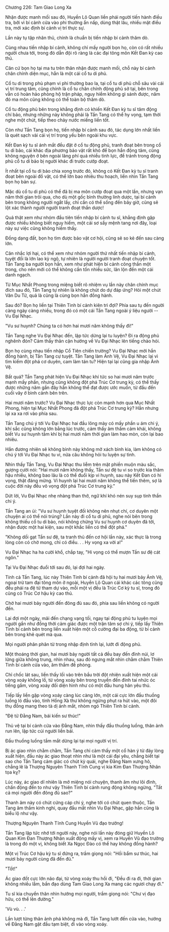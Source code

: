 




Chương 226: Tam Giao Long Xa


Nhận được manh mối sau đó, Huyền Lô Quan liền phái người tiến hành điều tra, bởi vì bí cảnh cửa vào phi thường ẩn nấp, dùng thật lâu, nhiều mặt điều tra, mới xác định bí cảnh vị trí thực sự.

Lần này tụ tập nhân thủ, chính là chuẩn bị tiến nhập bí cảnh thăm dò.

Cùng nhau tiến nhập bí cảnh, không chỉ mấy người bọn họ, còn có rất nhiều người chưa tới, trong đó dẫn đội rõ ràng là các đại tông môn Kết Đan kỳ cao thủ.

Căn cứ bọn họ tại ma tu trên thân nhận được manh mối, chỗ này bí cảnh chân chính diện mục, hẳn là một cái cổ tu di phủ.

Cổ tu di trong phủ phạm vi phi thường bao la, tại cổ tu di phủ chỗ sâu vài cái vị trí trung tâm, cũng chính là cổ tu chân chính động phủ sở tại, bên trong vẫn có hoàn hảo phòng hộ trận pháp, nguy hiểm không gì sánh được, năm đó ma môn cũng không có thể toàn bộ thăm dò.

Cổ tu động phủ bên trong khẳng định có khiến Kết Đan kỳ tu sĩ tâm động chí bảo, nhưng những này không phải là Tần Tang có thể hy vọng, tạm thời nghe một chút, tiếp theo chảy nước miếng liền tốt.

Còn như Tần Tang bọn họ, tiến nhập bí cảnh sau đó, tác dụng lớn nhất liền là quét sạch vài cái vị trí trọng yếu bên ngoài khu vực.

Kết Đan kỳ tu sĩ ánh mắt đều đặt ở cổ tu động phủ, tranh đoạt bên trong cổ tu di bảo, cái khác địa phương bảo vật rất khó để bọn hắn động tâm, cũng không nguyện ở bên ngoài lãng phí quá nhiều tinh lực, để tránh trong động phủ cổ tu di bảo bị người khác đi trước cướp đoạt.

Ít nhất tại cổ tu di bảo chia xong trước đó, không có Kết Đan kỳ tu sĩ tranh đoạt bên ngoài đồ vật, có thể lớn bao nhiêu thu hoạch, liền nhìn Tần Tang bọn họ bản sự.

Mặc dù cổ tu di phủ có thể đã bị ma môn cướp đoạt qua một lần, nhưng vạn năm thời gian trôi qua, cho dù một gốc bình thường linh dược, tại bí cảnh bên trong không người ngắt lấy, chỉ cần có thể sống đến bây giờ, cũng sẽ lột xác thành người người tranh đoạt thần dược!

Quả thật xem như nhóm đầu tiên tiến nhập bí cảnh tu sĩ, khẳng định gặp được nhiều không biết nguy hiểm, một cái sơ sẩy mệnh tang nơi đây, loại này sự việc cũng không hiếm thấy.

Đồng dạng đất, bọn họ tìm được bảo vật cơ hội, cũng sẽ so kẻ đến sau càng lớn.

Cân nhắc lợi hại, có thể xem như nhóm người thứ nhất tiến nhập bí cảnh, tuyệt đối là lớn lao kỳ ngộ, tự nhiên là người người tranh đoạt chuyện tốt. Tần Tang ba người bọn hắn, xem như phát hiện bí cảnh công thần một trong, cho nên mới có thể không cần tốn nhiều sức, lăn lộn đến một cái danh ngạch.

Từ Mục Nhất Phong trong miệng biết rõ nhiệm vụ lần này chân chính mục đích sau đó, Tần Tang tự nhiên là không chút do dự đáp ứng? Hỏi một chút Vân Du Tử, quả là cũng là cùng bọn hắn đồng hành.

Sau đó? Bọn họ liền tại Thiên Tinh bí cảnh kiên trì đợi? Phía sau tụ đến người càng ngày càng nhiều, trong đó có một cái Tần Tang ngoài ý liệu người -- Vu Đại Nhạc.

"Vu sư huynh? Chúng ta có hơn hai mươi năm không thấy đi!"

Tần Tang nghe Vu Đại Nhạc đến, lập tức dừng lại tu luyện? Đi ra động phủ nghênh đón? Cảm thấy thân cận hướng về Vu Đại Nhạc lên tiếng chào hỏi.

Bọn họ cùng nhau tiến nhập Cổ Tiên chiến trường? Vu Đại Nhạc mời hắn đồng hành, bị Tần Tang cự tuyệt. Tần Tang làm Ảnh Vệ, Vu Đại Nhạc lại vì tìm kiếm đột phá cơ duyên, cam làm tán tu? Hiện tại lại cũng gia nhập Ảnh Vệ.

Bất quá? Tần Tang phát hiện Vu Đại Nhạc khí tức so hai mươi năm trước mạnh mấy phần, nhưng cũng không đột phá Trúc Cơ trung kỳ, có thể thấy được những năm gần đây hắn không thể đạt được ước muốn, từ đầu đến cuối vây ở bình cảnh bên trên.

Hai mươi năm trước? Vu Đại Nhạc thực lực còn mạnh hơn qua Mục Nhất Phong, hiện tại Mục Nhất Phong đã đột phá Trúc Cơ trung kỳ? Hắn nhưng lại xa xa rơi vào phía sau.

Tần Tang chú ý tới Vu Đại Nhạc hai đầu lông mày có mấy phần u ám chi ý, khí sắc cũng không lớn bằng lúc trước, cảm thấy âm thầm cảm khái, không biết Vu sư huynh tâm khí bị hai mươi năm thời gian làm hao mòn, còn lại bao nhiêu.

Hắn đương nhiên sẽ không bình này không mở xách bình kia, làm không có chú ý tới Vu Đại Nhạc tu vi, nửa câu không hỏi tu luyện sự tình.

Nhìn thấy Tần Tang, Vu Đại Nhạc thu liễm trên mặt phiền muộn màu sắc, gượng cười nói: "Hai mươi năm không thấy, Tần sư đệ tu vi so trước kia thâm hậu nhiều, không bao lâu là có thể đuổi kịp vi huynh, sau này Kết Đan có hi vọng, thật đáng mừng. Vi huynh lại hai mươi năm không thể tiến thêm, sợ là cuộc đời này đều vô vọng đột phá Trúc Cơ trung kỳ."

Dứt lời, Vu Đại Nhạc nhẹ nhàng than thở, ngữ khí khó nén suy sụp tinh thần chi ý.

Tần Tang an ủi: "Vu sư huynh tuyệt đối không nên nhụt chí, cơ duyên một chuyện ai có thể nói trúng? Lần này đi cổ tu di phủ, nghe nói bên trong không thiếu cổ tu di bảo, nói không chừng Vu sư huynh cơ duyên đã tới, nhận được một hai kiện, sau một khắc liền có thể đột phá."

"Không dối gạt Tần sư đệ, ta tranh thủ đến cơ hội lần này, xác thực là trong lòng còn có chờ mong, chỉ có điều. . . Hy vọng xa vời a!"

Vu Đại Nhạc ha ha cười khổ, chắp tay, "Hi vọng có thể mượn Tần sư đệ cát ngôn."

Tại Vu Đại Nhạc đuổi tới sau đó, lại đợi hai ngày.

Tính cả Tần Tang, lúc này Thiên Tinh bí cảnh đã hội tụ hai mươi bảy Ảnh Vệ, ngoại trừ tam đại tông môn ở ngoài, Huyền Lô Quan cái khác các tông cũng đều phái ra đệ tử tham dự vào, mỗi một vị đều là Trúc Cơ kỳ tu sĩ, trong đó cũng có Trúc Cơ hậu kỳ cao thủ.

Chờ hai mươi bảy người đến đông đủ sau đó, phía sau liền không có người đến.

Lại đợi một ngày, mãi đến chạng vạng tối, ngay tại động phủ tu luyện mọi người gần như đồng thời cảm giác được một trận tâm sợ chi ý, tiếp lấy Thiên Tinh bí cảnh bên trong liền xuất hiện một cỗ cường đại ba động, từ bí cảnh bên trong khẽ quét mà qua.

Mọi người phân phân từ trong nhập định tỉnh lại, lướt đi động phủ.

Một thoáng thời gian, hai mươi bảy người tất cả đều bay đến đỉnh núi, lơ lửng giữa không trung, nhìn nhau, sau đó ngưng mắt nhìn chằm chằm Thiên Tinh bí cảnh cửa vào, âm thầm đề phòng.

Chỉ chốc lát sau, liền thấy lối vào trên bầu trời đột nhiên xuất hiện một cái vòng xoáy khổng lồ, từ vòng xoáy bên trong truyền đến đinh tai nhức óc tiếng gầm, vòng xoáy đối diện hình như có một đầu hung hãn yêu thú.

Tiếp lấy liền gặp vòng xoáy càng lúc càng lớn, một cái cực lớn đầu thuồng luồng ló đầu vào, tinh Hồng Xà thư không ngừng phụt ra hút vào, một đôi thụ đồng mang theo tà dị ánh mắt, nhòm ngó Thiên Tinh bí cảnh.

"Đệ tử Đằng Nam, bái kiến sư thúc!"

Thủ vệ tại bí cảnh cửa vào Đằng Nam, nhìn thấy đầu thuồng luồng, thân ảnh run lên, lập tức cúi người liền bái.

Đầu thuồng luồng tầm mắt dừng lại tại mọi người vị trí.

Bị ác giao nhìn chằm chằm, Tần Tang chỉ cảm thấy một cổ hàn ý từ đáy lòng xuất hiện, đầu này ác giao thoạt nhìn như là một cái đại yêu, chẳng biết tại sao cho Tần Tang cảm giác có chút kỳ quái, nghe Đằng Nam xưng hô, chẳng lẽ là Thượng Nguyên Thanh Tĩnh Cung vị kia Kim Đan Thượng Nhân tọa kỵ?

Lúc này, ác giao dĩ nhiên là mở miệng nói chuyện, thanh âm như lôi đình, chấn động đến to như vậy Thiên Tinh bí cảnh rung động không ngừng, "Tất cả mọi người đến đông đủ sao?"

Thanh âm này có chút cứng cáp chi ý, nghe tới có chút quen thuộc, Tần Tang âm thầm kinh nghi, quay đầu mắt nhìn Vu Đại Nhạc, gặp hắn cũng là biểu lộ như vậy.

Thượng Nguyên Thanh Tĩnh Cung Huyền Vũ đạo trưởng!

Tần Tang lập tức nhớ tới người này, nghe nói lần này đóng giữ Huyền Lô Quan Kim Đan Thượng Nhân xuất động mấy vị, xem ra Huyền Vũ đạo trưởng là trong đó một vị, không biết Xa Ngọc Đào có thể hay không đồng hành?

Một vị Trúc Cơ hậu kỳ tu sĩ đứng ra, trầm giọng nói: "Hồi bẩm sư thúc, hai mươi bảy người cùng đã đến đủ."

"Tốt!"

Ác giao đốt cực lớn não đại, từ vòng xoáy thu hồi đi, "Đều đi ra đi, thời gian không nhiều lắm, bần đạo dùng Tam Giao Long Xa mang các ngươi chạy đi."

Tu sĩ kia chuyển thân nhìn hướng mọi người, trầm giọng nói: "Chư vị đạo hữu, có thể lên đường."

'Vù vù. . .'

Lần lượt từng thân ảnh phá không mà đi, Tần Tang lướt đến cửa vào, hướng về Đằng Nam gật đầu tạm biệt, đi vào vòng xoáy.




